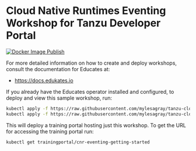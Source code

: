 # Cloud Native Runtimes Eventing Workshop for Tanzu Developer Portal

[![Docker Image Publish](https://github.com/mylesagray/tanzu-cloudnativeruntimes-eventing-workshop/actions/workflows/publish.yml/badge.svg)](https://github.com/mylesagray/tanzu-cloudnativeruntimes-eventing-workshop/actions/workflows/publish.yml)

For more detailed information on how to create and deploy workshops, consult
the documentation for Educates at:

* <https://docs.edukates.io>

If you already have the Educates operator installed and configured, to
deploy and view this sample workshop, run:

```sh
kubectl apply -f https://raw.githubusercontent.com/mylesagray/tanzu-cloudnativeruntimes-eventing-workshop/master/resources/workshop.yaml
kubectl apply -f https://raw.githubusercontent.com/mylesagray/tanzu-cloudnativeruntimes-eventing-workshop/master/resources/training-portal.yaml
```

This will deploy a training portal hosting just this workshop. To get the
URL for accessing the training portal run:

```sh
kubectl get trainingportal/cnr-eventing-getting-started
```
